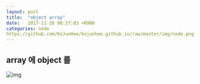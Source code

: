 ```yaml
---
layout: post
title:  "object array"
date:   2017-11-26 00:27:03 +0900
categories: node
https://github.com/KoJunHee/kojunhee.github.io/raw/master/img/node.png
---
```


## array 에 object 를

![img](https://github.com/KoJunHee/kojunhee.github.io/raw/master/img/49_re.png)



	


